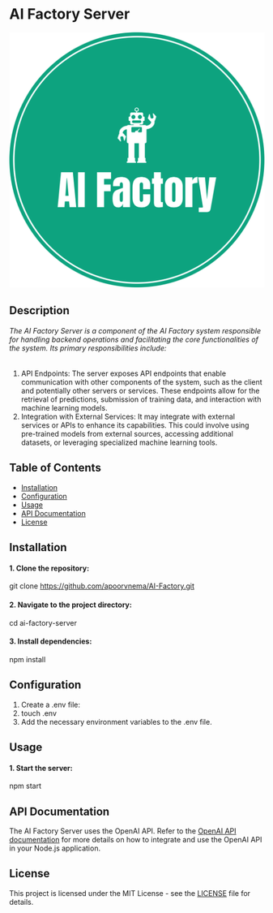 # AI Factory Server

![AI Factory Logo](/client/public/ai-factory-logo.png)

## Description

######  The AI Factory Server is a component of the AI Factory system responsible for handling backend operations and facilitating the core functionalities of the system. Its primary responsibilities include:
1. API Endpoints: The server exposes API endpoints that enable communication with other components of the system, such as the client and potentially other servers or services. These endpoints allow for the retrieval of predictions, submission of training data, and interaction with machine learning models.
2. Integration with External Services: It may integrate with external services or APIs to enhance its capabilities. This could involve using pre-trained models from external sources, accessing additional datasets, or leveraging specialized machine learning tools.

## Table of Contents

- [Installation](#installation)
- [Configuration](#configuration)
- [Usage](#usage)
- [API Documentation](#api-documentation)
- [License](#license)

## Installation

#### 1. Clone the repository:
git clone https://github.com/apoorvnema/AI-Factory.git

#### 2. Navigate to the project directory:
cd ai-factory-server

#### 3. Install dependencies:
npm install

## Configuration
1) Create a .env file:
2) touch .env
3) Add the necessary environment variables to the .env file.

## Usage
#### 1. Start the server:
npm start

## API Documentation
The AI Factory Server uses the OpenAI API. Refer to the [OpenAI API documentation](https://platform.openai.com/docs/api-reference) for more details on how to integrate and use the OpenAI API in your Node.js application.

## License
This project is licensed under the MIT License - see the [LICENSE](LICENSE) file for details.
